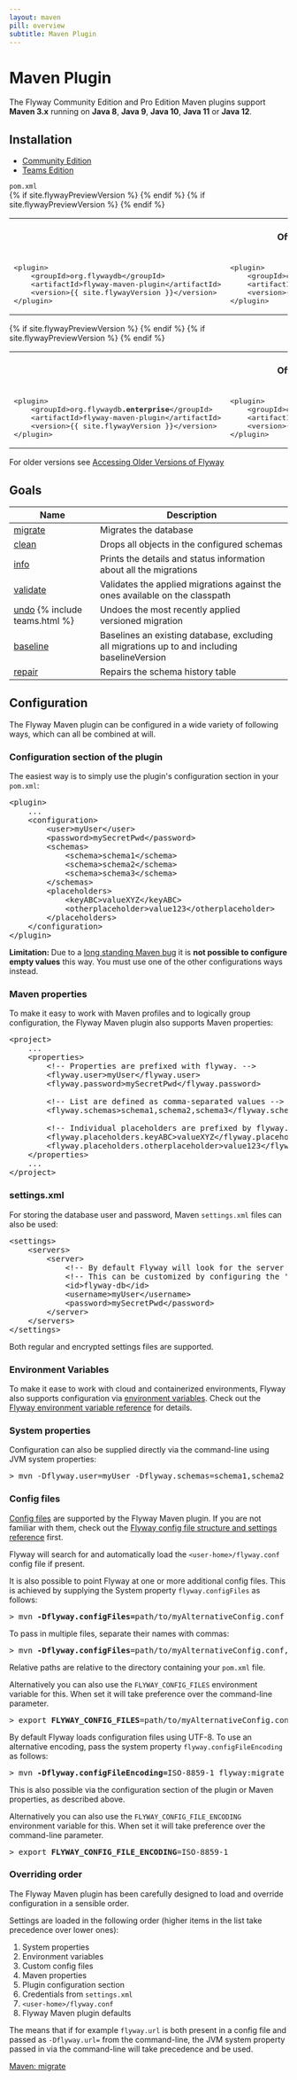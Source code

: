 ```yaml
---
layout: maven
pill: overview
subtitle: Maven Plugin
---
```

# Maven Plugin

The Flyway Community Edition and Pro Edition Maven plugins support **Maven 3.x** running on **Java 8**, **Java 9**, **Java 10**, **Java 11** or **Java 12**.

## Installation

<div class="tabbable">
    <ul class="nav nav-tabs">
        <li class="active marketing-item"><a href="#tab-community" data-toggle="tab">Community Edition</a>
        </li>
        <li class="marketing-item"><a href="#tab-teams" data-toggle="tab">Teams Edition</a>
        </li>
    </ul>
    <div class="tab-content">
    <code>pom.xml</code>
        <div class="tab-pane active" id="tab-community">
<table class="table">
    {% if site.flywayPreviewVersion %}
    <tr>
        <th></th>
        <th>Official Release (recommended)</th>
        <td>Early-Access Preview</td>
    </tr>    
    {% endif %}
    <tr>
        <td>
            <pre class="prettyprint">&lt;plugin&gt;
    &lt;groupId&gt;org.flywaydb&lt;/groupId&gt;
    &lt;artifactId&gt;flyway-maven-plugin&lt;/artifactId&gt;
    &lt;version&gt;{{ site.flywayVersion }}&lt;/version&gt;
&lt;/plugin&gt;</pre>
        </td>
        {% if site.flywayPreviewVersion %}
        <td>
            <pre class="prettyprint">&lt;plugin&gt;
    &lt;groupId&gt;org.flywaydb&lt;/groupId&gt;
    &lt;artifactId&gt;flyway-maven-plugin&lt;/artifactId&gt;
    &lt;version&gt;{{ site.flywayPreviewVersion }}&lt;/version&gt;
&lt;/plugin&gt;</pre>
        </td>
        {% endif %}
    </tr>
</table>
        </div>
                <div class="tab-pane" id="tab-teams">
<table class="table">
    {% if site.flywayPreviewVersion %}
    <tr>
        <th></th>
        <th>Official Release (recommended)</th>
        <td>Early-Access Preview</td>
    </tr>    
    {% endif %}
    <tr>
        <td>
            <pre class="prettyprint">&lt;plugin&gt;
    &lt;groupId&gt;org.flywaydb<strong>.enterprise</strong>&lt;/groupId&gt;
    &lt;artifactId&gt;flyway-maven-plugin&lt;/artifactId&gt;
    &lt;version&gt;{{ site.flywayVersion }}&lt;/version&gt;
&lt;/plugin&gt;</pre>
        </td>
        {% if site.flywayPreviewVersion %}
        <td>
            <pre class="prettyprint">&lt;plugin&gt;
    &lt;groupId&gt;org.flywaydb<strong>.enterprise</strong>&lt;/groupId&gt;
    &lt;artifactId&gt;flyway-maven-plugin&lt;/artifactId&gt;
    &lt;version&gt;{{ site.flywayPreviewVersion }}&lt;/version&gt;
&lt;/plugin&gt;</pre>
        </td>
        {% endif %}
    </tr>
</table>
        </div>
    </div>
</div>

<p class="note">
  For older versions see <a href="/documentation/olderversions">Accessing Older Versions of Flyway</a>
</p>

## Goals
<table class="table table-bordered table-hover">
    <thead>
    <tr>
        <th><strong>Name</strong></th>
        <th><strong>Description</strong></th>
    </tr>
    </thead>
    <tbody>
    <tr>
        <td><a href="/documentation/maven/migrate">migrate</a></td>
        <td>Migrates the database</td>
    </tr>
    <tr>
        <td><a href="/documentation/maven/clean">clean</a></td>
        <td>Drops all objects in the configured schemas</td>
    </tr>
    <tr>
        <td><a href="/documentation/maven/info">info</a></td>
        <td>Prints the details and status information about all the migrations</td>
    </tr>
    <tr>
        <td><a href="/documentation/maven/validate">validate</a></td>
        <td>Validates the applied migrations against the ones available on the classpath</td>
    </tr>
    <tr>
        <td><a href="/documentation/maven/undo">undo</a> {% include teams.html %}</td>
        <td>Undoes the most recently applied versioned migration</td>
    </tr>
    <tr>
        <td><a href="/documentation/maven/baseline">baseline</a></td>
        <td>Baselines an existing database, excluding all migrations up to and including baselineVersion</td>
    </tr>
    <tr>
        <td><a href="/documentation/maven/repair">repair</a></td>
        <td>Repairs the schema history table</td>
    </tr>
    </tbody>
</table>

## Configuration

The Flyway Maven plugin can be configured in a wide variety of following ways, which can all be combined at will.

### Configuration section of the plugin

The easiest way is to simply use the plugin's configuration section in your `pom.xml`:

<pre class="prettyprint">&lt;plugin&gt;
    ...
    &lt;configuration&gt;
        &lt;user&gt;myUser&lt;/user&gt;
        &lt;password&gt;mySecretPwd&lt;/password&gt;
        &lt;schemas&gt;
            &lt;schema&gt;schema1&lt;/schema&gt;
            &lt;schema&gt;schema2&lt;/schema&gt;
            &lt;schema&gt;schema3&lt;/schema&gt;
        &lt;/schemas&gt;
        &lt;placeholders&gt;
            &lt;keyABC&gt;valueXYZ&lt;/keyABC&gt;
            &lt;otherplaceholder&gt;value123&lt;/otherplaceholder&gt;
        &lt;/placeholders&gt;
    &lt;/configuration&gt;
&lt;/plugin&gt;</pre>

<div class="well well-small">
    <strong>Limitation: </strong> Due to a <a href="http://mail-archives.apache.org/mod_mbox/maven-users/200708.mbox/%3C5a2cf1f60708090246l216f156esf46cc1e968b37ccd@mail.gmail.com%3E">long standing Maven bug</a>
    it is <strong>not possible to configure empty values</strong> this way. You must use one of the other configurations ways instead.
</div>

### Maven properties

To make it easy to work with Maven profiles and to logically group configuration, the Flyway Maven plugin also supports Maven properties:

<pre class="prettyprint">&lt;project&gt;
    ...
    &lt;properties&gt;
        &lt;!-- Properties are prefixed with flyway. --&gt;
        &lt;flyway.user&gt;myUser&lt;/flyway.user&gt;
        &lt;flyway.password&gt;mySecretPwd&lt;/flyway.password&gt;

        &lt;!-- List are defined as comma-separated values --&gt;
        &lt;flyway.schemas&gt;schema1,schema2,schema3&lt;/flyway.schemas&gt;

        &lt;!-- Individual placeholders are prefixed by flyway.placeholders. --&gt;
        &lt;flyway.placeholders.keyABC&gt;valueXYZ&lt;/flyway.placeholders.keyABC&gt;
        &lt;flyway.placeholders.otherplaceholder&gt;value123&lt;/flyway.placeholders.otherplaceholder&gt;
    &lt;/properties&gt;
    ...
&lt;/project&gt;</pre>

### settings.xml

For storing the database user and password, Maven `settings.xml` files can also be used:

<pre class="prettyprint">&lt;settings&gt;
    &lt;servers&gt;
        &lt;server&gt;
            &lt;!-- By default Flyway will look for the server with the id 'flyway-db' --&gt;
            &lt;!-- This can be customized by configuring the 'serverId' property --&gt;
            &lt;id&gt;flyway-db&lt;/id&gt;
            &lt;username&gt;myUser&lt;/username&gt;
            &lt;password&gt;mySecretPwd&lt;/password&gt;
        &lt;/server&gt;
    &lt;/servers&gt;
&lt;/settings&gt;</pre>

Both regular and encrypted settings files are supported.

### Environment Variables

To make it ease to work with cloud and containerized environments, Flyway also supports configuration via
[environment variables](/documentation/envvars). Check out the [Flyway environment variable reference](/documentation/envvars) for details.

### System properties

Configuration can also be supplied directly via the command-line using JVM system properties:

<pre class="console"><span>&gt;</span> mvn -Dflyway.user=myUser -Dflyway.schemas=schema1,schema2 -Dflyway.placeholders.keyABC=valueXYZ</pre>

### Config files

[Config files](/documentation/configfiles) are supported by the Flyway Maven plugin. If you are not familiar with them,
check out the [Flyway config file structure and settings reference](/documentation/configfiles) first.

Flyway will search for and automatically load the `<user-home>/flyway.conf` config file if present.

It is also possible to point Flyway at one or more additional config files. This is achieved by
supplying the System property `flyway.configFiles` as follows:

<pre class="console"><span>&gt;</span> mvn <strong>-Dflyway.configFiles=</strong>path/to/myAlternativeConfig.conf flyway:migrate</pre>

To pass in multiple files, separate their names with commas:

<pre class="console"><span>&gt;</span> mvn <strong>-Dflyway.configFiles</strong>=path/to/myAlternativeConfig.conf,other.conf flyway:migrate</pre>

Relative paths are relative to the directory containing your `pom.xml` file. 

Alternatively you can also use the `FLYWAY_CONFIG_FILES` environment variable for this.
When set it will take preference over the command-line parameter.

<pre class="console"><span>&gt;</span> export <strong>FLYWAY_CONFIG_FILES</strong>=path/to/myAlternativeConfig.conf,other.conf</pre>

By default Flyway loads configuration files using UTF-8. To use an alternative encoding, pass the system property <code>flyway.configFileEncoding</code>
    as follows:
<pre class="console"><span>&gt;</span> mvn <strong>-Dflyway.configFileEncoding=</strong>ISO-8859-1 flyway:migrate</pre>

This is also possible via the configuration section of the plugin or Maven properties, as described above.

Alternatively you can also use the `FLYWAY_CONFIG_FILE_ENCODING` environment variable for this.
    When set it will take preference over the command-line parameter.

<pre class="console"><span>&gt;</span> export <strong>FLYWAY_CONFIG_FILE_ENCODING</strong>=ISO-8859-1</pre>

### Overriding order

The Flyway Maven plugin has been carefully designed to load and override configuration in a sensible order.

Settings are loaded in the following order (higher items in the list take precedence over lower ones):
1. System properties
2. Environment variables
3. Custom config files
4. Maven properties
5. Plugin configuration section 
6. Credentials from `settings.xml` 
7. `<user-home>/flyway.conf`
8. Flyway Maven plugin defaults

The means that if for example `flyway.url` is both present in a config file and passed as `-Dflyway.url=` from the command-line,
the JVM system property passed in via the command-line will take precedence and be used.  

<p class="next-steps">
    <a class="btn btn-primary" href="/documentation/maven/migrate">Maven: migrate <i class="fa fa-arrow-right"></i></a>
</p>
